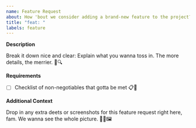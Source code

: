 ```yaml
---
name: Feature Request
about: How 'bout we consider adding a brand-new feature to the project? 🤔🌟
title: "feat: "
labels: feature
---
```


**Description**

Break it down nice and clear: Explain what you wanna toss in. The more details, the merrier. 📝🔍

**Requirements**

- [ ] Checklist of non-negotiables that gotta be met 📋🚀

**Additional Context**

Drop in any extra deets or screenshots for this feature request right here, fam. We wanna see the whole picture. 📸💬🖼️

